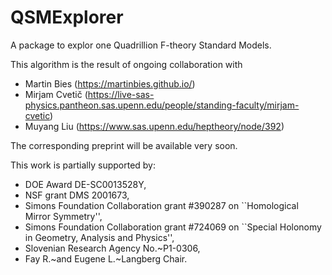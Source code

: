 # QSMExplorer
A package to explor one Quadrillion F-theory Standard Models.

This algorithm is the result of ongoing collaboration with
* Martin Bies (https://martinbies.github.io/)
* Mirjam Cvetič (https://live-sas-physics.pantheon.sas.upenn.edu/people/standing-faculty/mirjam-cvetic)
* Muyang Liu (https://www.sas.upenn.edu/heptheory/node/392)

The corresponding preprint will be available very soon.

This work is partially supported by:

- DOE Award DE-SC0013528Y,
- NSF grant DMS 2001673,
- Simons Foundation Collaboration grant #390287 on ``Homological Mirror Symmetry'',
- Simons Foundation Collaboration grant #724069 on ``Special Holonomy in Geometry, Analysis and Physics'',
- Slovenian Research Agency No.~P1-0306,
- Fay R.~and Eugene L.~Langberg Chair.
